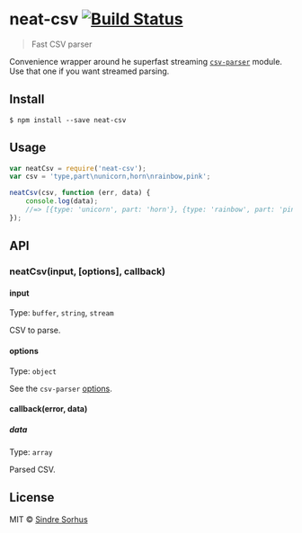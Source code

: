 # neat-csv [![Build Status](https://travis-ci.org/sindresorhus/neat-csv.svg?branch=master)](https://travis-ci.org/sindresorhus/neat-csv)

> Fast CSV parser

Convenience wrapper around he superfast streaming [`csv-parser`](https://github.com/mafintosh/csv-parser) module. Use that one if you want streamed parsing.


## Install

```
$ npm install --save neat-csv
```


## Usage

```js
var neatCsv = require('neat-csv');
var csv = 'type,part\nunicorn,horn\nrainbow,pink';

neatCsv(csv, function (err, data) {
	console.log(data);
	//=> [{type: 'unicorn', part: 'horn'}, {type: 'rainbow', part: 'pink'}]
});
```


## API

### neatCsv(input, [options], callback)

#### input

Type: `buffer`, `string`, `stream`

CSV to parse.

#### options

Type: `object`

See the `csv-parser` [options](https://github.com/mafintosh/csv-parser#usage).

#### callback(error, data)

##### data

Type: `array`

Parsed CSV.


## License

MIT © [Sindre Sorhus](http://sindresorhus.com)
